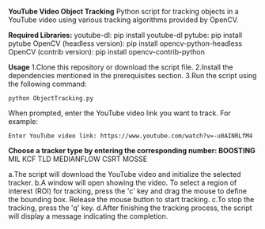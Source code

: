 **YouTube Video Object Tracking**
Python script for tracking objects in a YouTube video using various tracking algorithms provided by OpenCV.

**Required Libraries:**
youtube-dl: pip install youtube-dl
pytube: pip install pytube
OpenCV (headless version): pip install opencv-python-headless
OpenCV (contrib version): pip install opencv-contrib-python

**Usage**
1.Clone this repository or download the script file.
2.Install the dependencies mentioned in the prerequisites section.
3.Run the script using the following command:

```
python ObjectTracking.py
```

When prompted, enter the YouTube video link you want to track. For example:
```
Enter YouTube video link: https://www.youtube.com/watch?v=-u0AINRLfM4
```

**Choose a tracker type by entering the corresponding number:
BOOSTING**
MIL
KCF
TLD
MEDIANFLOW
CSRT
MOSSE

a.The script will download the YouTube video and initialize the selected tracker.
b.A window will open showing the video. To select a region of interest (ROI) for tracking, press the 'c' key and drag the mouse to define the bounding box. Release the mouse button to start tracking.
c.To stop the tracking, press the 'q' key.
d.After finishing the tracking process, the script will display a message indicating the completion.
